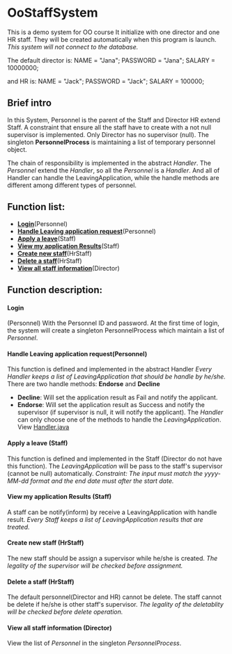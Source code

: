 # OoStaffSystem
This is a demo system for OO course 
It initialize with one director and one HR staff.
They will be created automatically when this program is launch.
*This system will not connect to the database.*

The default director is:
 NAME = "Jana";
 PASSWORD = "Jana";
 SALARY = 10000000;
 
and HR is:
 NAME = "Jack";
 PASSWORD = "Jack";
 SALARY = 100000;

## Brief intro
In this System, 
Personnel is the parent of the Staff and Director
HR extend Staff.
A constraint that ensure all the staff have to create with a not null supervisor is implemented.
Only Director has no supervisor (null).
The singleton **PersonnelProcess** is maintaining a list of temporary personnel object.

The chain of responsibility is implemented in the abstract *Handler*.
The *Personnel* extend the *Handler*, so all the *Personnel* is a *Handler*.
And all of Handler can handle the LeavingApplication, 
while the handle methods are different among different types of personnel.

## Function list:
* [**Login**](#login)(Personnel)
* [**Handle Leaving application request**](#handle-leaving-application-request)(Personnel)
* [**Apply a leave**](#apply-a-leave)(Staff)
* [**View my application Results**](#view-my-application-results)(Staff)
* [**Create new staff**](#create-new-staff)(HrStaff)
* [**Delete a staff**](#delete-a-staff)(HrStaff)
* [**View all staff information**](#view-all-staff-information)(Director)


## Function description:

#### Login
(Personnel)
With the Personnel ID and password.
At the first time of login, the system will create a singleton PersonnelProcess which maintain a list of *Personnel*.

#### Handle Leaving application request(Personnel)
This function is defined and implemented in the abstract Handler 
_Every Handler keeps a list of LeavingApplication that should be handle by he/she._
There are two handle methods: **Endorse** and **Decline**
- **Decline**: Will set the application result as Fail and notify the applicant. 
- **Endorse**: Will set the application result as Success and notify the supervisor (if supervisor is null, it will notify the applicant).
The *Handler* can only choose one of the methods to handle the *LeavingApplication*.
View [Handler.java](https://github.com/chenliushan/OoStaffSystem/blob/master/src/main/java/model/Handler.java)

#### Apply a leave (Staff)
This function is defined and implemented in the Staff (Director do not have this function).
The _LeavingApplication_ will be pass to the staff's supervisor (cannot be null) automatically.
_Constraint: The input must match the yyyy-MM-dd format and the end date must after the start date._

#### View my application Results (Staff)
A staff can be notify(inform) by receive a LeavingApplication with handle result.
_Every Staff keeps a list of LeavingApplication results that are treated._

#### Create new staff (HrStaff)
The new staff should be assign a supervisor while he/she is created.
_The legality of the supervisor will be checked before assignment._

#### Delete a staff (HrStaff)
The default personnel(Director and HR) cannot be delete.
The staff cannot be delete if he/she is other staff's supervisor.
_The legality of the deletablity will be checked before delete operation._

#### View all staff information (Director)
View the list of _Personnel_ in the singleton _PersonnelProcess_.